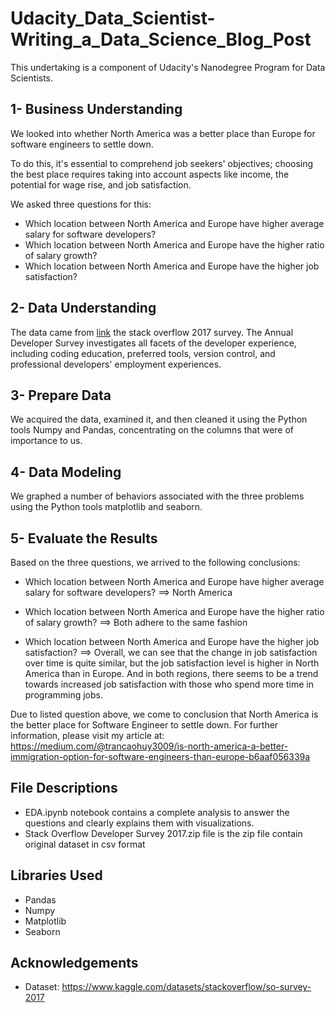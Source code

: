 # **Udacity_Data_Scientist-Writing_a_Data_Science_Blog_Post**
This undertaking is a component of Udacity's Nanodegree Program for Data Scientists.

## **1- Business Understanding**

We looked into whether North America was a better place than Europe for software engineers to settle down.

To do this, it's essential to comprehend job seekers' objectives; choosing the best place requires taking into account aspects like income, the potential for wage rise, and job satisfaction.

We asked three questions for this: 
- Which location between North America and Europe have higher average salary for software developers?
- Which location between North America and Europe have the higher ratio of salary growth?
- Which location between North America and Europe have the higher job satisfaction?

## **2- Data Understanding**

The data came from [link](https://insights.stackoverflow.com/survey) the stack overflow 2017 survey.
The Annual Developer Survey investigates all facets of the developer experience, including coding education, preferred tools, version control, and professional developers' employment experiences.

## **3- Prepare Data**

We acquired the data, examined it, and then cleaned it using the Python tools Numpy and Pandas, concentrating on the columns that were of importance to us.

## **4- Data Modeling**

We graphed a number of behaviors associated with the three problems using the Python tools matplotlib and seaborn.

## **5- Evaluate the Results**

Based on the three questions, we arrived to the following conclusions:
- Which location between North America and Europe have higher average salary for software developers?
==> North America 

- Which location between North America and Europe have the higher ratio of salary growth? 
==> Both adhere to the same fashion

- Which location between North America and Europe have the higher job satisfaction? 
==> Overall, we can see that the change in job satisfaction over time is quite similar, but the job satisfaction level is higher in North America than in Europe. And in both regions, there seems to be a trend towards increased job satisfaction with those who spend more time in programming jobs.

Due to listed question above, we come to conclusion that North America is the better place for Software Engineer to settle down. For further information, please visit my article at: https://medium.com/@trancaohuy3009/is-north-america-a-better-immigration-option-for-software-engineers-than-europe-b6aaf056339a

## **File Descriptions**

- EDA.ipynb notebook contains a complete analysis to answer the questions and clearly explains them with visualizations.
- Stack Overflow Developer Survey 2017.zip file  is the zip file contain original dataset in csv format

## **Libraries Used**
- Pandas
- Numpy
- Matplotlib 
- Seaborn

## **Acknowledgements**
- Dataset: https://www.kaggle.com/datasets/stackoverflow/so-survey-2017
